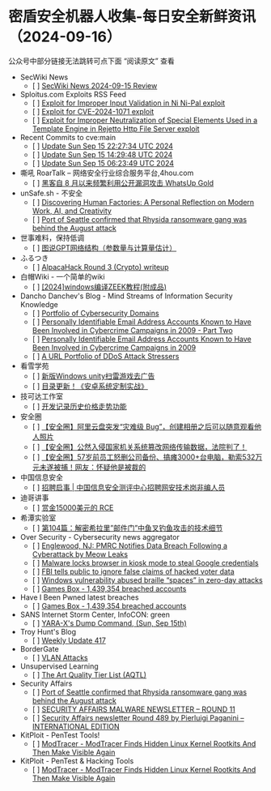 <h1>密盾安全机器人收集-每日安全新鲜资讯（2024-09-16）</h1>

<p>公众号中部分链接无法跳转可点下面 “阅读原文” 查看</p>

<ul>
<li>SecWiki News
<ul>
<li>[ ] <a href="http://www.sec-wiki.com/?2024-09-15">SecWiki News 2024-09-15 Review</a></li>
</ul></li>
<li>Sploitus.com Exploits RSS Feed
<ul>
<li>[ ] <a href="https://sploitus.com/exploit?id=F82576EA-99AB-5361-9E2A-0AA6312304C0&utm_source=rss&utm_medium=rss">Exploit for Improper Input Validation in Ni Ni-Pal exploit</a></li>
<li>[ ] <a href="https://sploitus.com/exploit?id=3180BFB0-0F40-5385-85C0-5C4018356A9E&utm_source=rss&utm_medium=rss">Exploit for CVE-2024-1071 exploit</a></li>
<li>[ ] <a href="https://sploitus.com/exploit?id=0D500004-31EF-537B-A1E5-6673C245461B&utm_source=rss&utm_medium=rss">Exploit for Improper Neutralization of Special Elements Used in a Template Engine in Rejetto Http File Server exploit</a></li>
</ul></li>
<li>Recent Commits to cve:main
<ul>
<li>[ ] <a href="https://github.com/trickest/cve/commit/b5db0b4d689d4ac951ba34ec4425930dbd060f12">Update Sun Sep 15 22:27:34 UTC 2024</a></li>
<li>[ ] <a href="https://github.com/trickest/cve/commit/0c4447267713ad7676b7b126ab1b569b1ad4e590">Update Sun Sep 15 14:29:48 UTC 2024</a></li>
<li>[ ] <a href="https://github.com/trickest/cve/commit/c829a16b8cd0da616bffcfc7906e0b574360c8b9">Update Sun Sep 15 06:23:49 UTC 2024</a></li>
</ul></li>
<li>嘶吼 RoarTalk – 网络安全行业综合服务平台,4hou.com
<ul>
<li>[ ] <a href="https://www.4hou.com/posts/GAMy">黑客自 8 月以来频繁利用公开漏洞攻击 WhatsUp Gold</a></li>
</ul></li>
<li>unSafe.sh - 不安全
<ul>
<li>[ ] <a href="https://buaq.net/go-262238.html">Discovering Human Factories: A Personal Reflection on Modern Work, AI, and Creativity</a></li>
<li>[ ] <a href="https://buaq.net/go-262231.html">Port of Seattle confirmed that Rhysida ransomware gang was behind the August attack</a></li>
</ul></li>
<li>世事难料，保持低调
<ul>
<li>[ ] <a href="https://blog.csdn.net/ariesjzj/article/details/142273609">图说GPT网络结构（参数量与计算量估计）</a></li>
</ul></li>
<li>ふるつき
<ul>
<li>[ ] <a href="https://furutsuki.hatenablog.com/entry/2024/09/15/201136">AlpacaHack Round 3 (Crypto) writeup</a></li>
</ul></li>
<li>白帽Wiki - 一个简单的wiki
<ul>
<li>[ ] <a href="https://key08.com/index.php/2024/09/16/2071.html">[2024]windows编译ZEEK教程(附成品)</a></li>
</ul></li>
<li>Dancho Danchev's Blog - Mind Streams of Information Security Knowledge
<ul>
<li>[ ] <a href="https://ddanchev.blogspot.com/2024/09/portfolio-of-cybersecurity-domains.html">Portfolio of Cybersecurity Domains</a></li>
<li>[ ] <a href="https://ddanchev.blogspot.com/2024/09/personally-identifiable-email-address_15.html">Personally Identifiable Email Address Accounts Known to Have Been Involved in Cybercrime Campaigns in 2009 - Part Two</a></li>
<li>[ ] <a href="https://ddanchev.blogspot.com/2024/09/personally-identifiable-email-address.html">Personally Identifiable Email Address Accounts Known to Have Been Involved in Cybercrime Campaigns in 2009</a></li>
<li>[ ] <a href="https://ddanchev.blogspot.com/2024/09/a-url-portfolio-of-ddos-attack-stressers.html">A URL Portfolio of DDoS Attack Stressers</a></li>
</ul></li>
<li>看雪学苑
<ul>
<li>[ ] <a href="https://mp.weixin.qq.com/s?__biz=MjM5NTc2MDYxMw==&mid=2458573935&idx=1&sn=39fef18d2337580aead23c2ffe1f8e0c&chksm=b18dece586fa65f3c016ac6f4e2bfd578c7acf325a1f0e545c6b8c940673220405226917e363&scene=58&subscene=0#rd">新版Windows unity扫雷游戏去广告</a></li>
<li>[ ] <a href="https://mp.weixin.qq.com/s?__biz=MjM5NTc2MDYxMw==&mid=2458573935&idx=2&sn=42fc6fcdad3e8c6f9162043f0e357be6&chksm=b18dece586fa65f39829b694239efb883929cae14bb03466e9696ed09b2536a39bc0031b91a4&scene=58&subscene=0#rd">目录更新！《安卓系统定制实战》</a></li>
</ul></li>
<li>技可达工作室
<ul>
<li>[ ] <a href="https://mp.weixin.qq.com/s?__biz=MzU3NDY1NTYyOQ==&mid=2247486023&idx=1&sn=c7156c3cd14834361f28a4365b3b321c&chksm=fd2e57a5ca59deb3907fbfffc9258f2f1fb704e32f3308747d0dca5cd3f1db3dfa706d9f7431&scene=58&subscene=0#rd">开发记录历史价格走势功能</a></li>
</ul></li>
<li>安全圈
<ul>
<li>[ ] <a href="https://mp.weixin.qq.com/s?__biz=MzIzMzE4NDU1OQ==&mid=2652064438&idx=1&sn=f58039733bcbfc7907c6873d36cded83&chksm=f36e66f6c419efe0535b868885aa7a56bd28f17e056a19860381f13d52286d77c7bef6d66f67&scene=58&subscene=0#rd">【安全圈】阿里云盘突发“灾难级 Bug”，创建相册之后可以随意观看他人照片</a></li>
<li>[ ] <a href="https://mp.weixin.qq.com/s?__biz=MzIzMzE4NDU1OQ==&mid=2652064438&idx=2&sn=a3e598d8790286b671037a89c877b5b7&chksm=f36e66f6c419efe02eef7d5e55a96db27cbb4fbe484b306f55b675f49724e292d4579a810bf9&scene=58&subscene=0#rd">【安全圈】公然入侵国家机关系统篡改网络传输数据，法院判了！</a></li>
<li>[ ] <a href="https://mp.weixin.qq.com/s?__biz=MzIzMzE4NDU1OQ==&mid=2652064438&idx=3&sn=437555202148f978ad5399834d57c798&chksm=f36e66f6c419efe00dd8ee70aca196a85b33e51b6e80c08228cc0809448d3628bdddffa8bdf1&scene=58&subscene=0#rd">【安全圈】57岁前员工怒删公司备份、搞瘫3000+台电脑，勒索532万元未遂被捕！网友：怀疑他是被裁的</a></li>
</ul></li>
<li>中国信息安全
<ul>
<li>[ ] <a href="https://mp.weixin.qq.com/s?__biz=MzA5MzE5MDAzOA==&mid=2664225579&idx=1&sn=c4fd47913c62e297035916df6be59a5b&chksm=8b59d9d2bc2e50c43b85b0f0c3b09814991b27e9ff5202d827735af2f65cb683a21f797eca21&scene=58&subscene=0#rd">招聘启事 | 中国信息安全测评中心招聘网安技术岗非编人员</a></li>
</ul></li>
<li>迪哥讲事
<ul>
<li>[ ] <a href="https://mp.weixin.qq.com/s?__biz=MzIzMTIzNTM0MA==&mid=2247495890&idx=1&sn=b243c56b528e1421f5ff31bca30701b5&chksm=e8a5fab1dfd273a72bd6d2b7f4dc8bb00deb611ecf8179ae1371f2bca1ccf07b175a701daf7b&scene=58&subscene=0#rd">赏金15000美元的 RCE</a></li>
</ul></li>
<li>希潭实验室
<ul>
<li>[ ] <a href="https://mp.weixin.qq.com/s?__biz=MzkzMjI1NjI3Ng==&mid=2247486993&idx=1&sn=116f2971f976817ba971894c2f2e9cdd&chksm=c25fc16af528487c94de522d48024f53e1f56a849b69157cc106a2dfc9297fcba7c4f624acc0&scene=58&subscene=0#rd">第104篇：解密希拉里”邮件门”中鱼叉钓鱼攻击的技术细节</a></li>
</ul></li>
<li>Over Security - Cybersecurity news aggregator
<ul>
<li>[ ] <a href="https://www.suspectfile.com/englewood-nj-pmrc-notifies-data-breach-following-a-cyberattack-by-meow-leaksenglewood-nj-pmrc-notifies-data-breach-following-a-cyberattack-by-meow-leaks/">Englewood, NJ: PMRC Notifies Data Breach Following a Cyberattack by Meow Leaks</a></li>
<li>[ ] <a href="https://www.bleepingcomputer.com/news/security/malware-locks-browser-in-kiosk-mode-to-steal-google-credentials/">Malware locks browser in kiosk mode to steal Google credentials</a></li>
<li>[ ] <a href="https://www.bleepingcomputer.com/news/security/fbi-tells-public-to-ignore-false-claims-of-hacked-voter-data/">FBI tells public to ignore false claims of hacked voter data</a></li>
<li>[ ] <a href="https://www.bleepingcomputer.com/news/security/windows-vulnerability-abused-braille-spaces-in-zero-day-attacks/">Windows vulnerability abused braille “spaces” in zero-day attacks</a></li>
<li>[ ] <a href="https://haveibeenpwned.com/PwnedWebsites#GamesBox">Games Box - 1,439,354 breached accounts</a></li>
</ul></li>
<li>Have I Been Pwned latest breaches
<ul>
<li>[ ] <a href="https://haveibeenpwned.com/PwnedWebsites#GamesBox">Games Box - 1,439,354 breached accounts</a></li>
</ul></li>
<li>SANS Internet Storm Center, InfoCON: green
<ul>
<li>[ ] <a href="https://isc.sans.edu/diary/rss/31264">YARA-X's Dump Command, (Sun, Sep 15th)</a></li>
</ul></li>
<li>Troy Hunt's Blog
<ul>
<li>[ ] <a href="https://www.troyhunt.com/weekly-update-417/">Weekly Update 417</a></li>
</ul></li>
<li>BorderGate
<ul>
<li>[ ] <a href="https://www.bordergate.co.uk/vlan-attacks/">VLAN Attacks</a></li>
</ul></li>
<li>Unsupervised Learning
<ul>
<li>[ ] <a href="https://danielmiessler.com/p/art-quality-tier-list-aqtl">The Art Quality Tier List (AQTL)</a></li>
</ul></li>
<li>Security Affairs
<ul>
<li>[ ] <a href="https://securityaffairs.com/168412/cyber-crime/port-of-seattle-rhysida-ransomware.html">Port of Seattle confirmed that Rhysida ransomware gang was behind the August attack</a></li>
<li>[ ] <a href="https://securityaffairs.com/168406/malware/security-affairs-malware-newsletter-round-11.html">SECURITY AFFAIRS MALWARE NEWSLETTER – ROUND 11</a></li>
<li>[ ] <a href="https://securityaffairs.com/168403/breaking-news/security-affairs-newsletter-round-489-by-pierluigi-paganini-international-edition.html">Security Affairs newsletter Round 489 by Pierluigi Paganini – INTERNATIONAL EDITION</a></li>
</ul></li>
<li>KitPloit - PenTest Tools!
<ul>
<li>[ ] <a href="http://www.kitploit.com/2024/09/modtracer-modtracer-finds-hidden-linux.html">ModTracer - ModTracer Finds Hidden Linux Kernel Rootkits And Then Make Visible Again</a></li>
</ul></li>
<li>KitPloit - PenTest &amp; Hacking Tools
<ul>
<li>[ ] <a href="http://www.kitploit.com/2024/09/modtracer-modtracer-finds-hidden-linux.html">ModTracer - ModTracer Finds Hidden Linux Kernel Rootkits And Then Make Visible Again</a></li>
</ul></li>
</ul>
